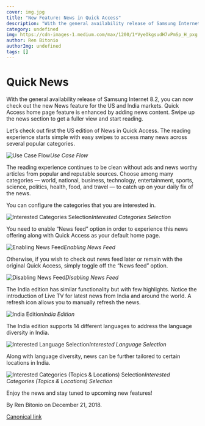 ```yaml
---
cover: img.jpg
title: "New Feature: News in Quick Access"
description: "With the general availability release of Samsung Internet 8.2, you can now check out the new News feature for the US and India markets. Quick Access home page feature is enhanced by adding news content. Swipe up the news section to get a fuller view and start reading."
category: undefined
img: https://cdn-images-1.medium.com/max/1200/1*VyeOkgsudH7vPmSp_H_pxg.png
author: Ren Bitonio
authorImg: undefined
tags: []
---
```


# Quick News

With the general availability release of Samsung Internet 8.2, you can now check out the new News feature for the US and India markets. Quick Access home page feature is enhanced by adding news content. Swipe up the news section to get a fuller view and start reading.

Let’s check out first the US edition of News in Quick Access. The reading experience starts simple with easy swipes to access many news across several popular categories.

![Use Case Flow](https://cdn-images-1.medium.com/max/3736/1*VyeOkgsudH7vPmSp_H_pxg.png)*Use Case Flow*

The reading experience continues to be clean without ads and news worthy articles from popular and reputable sources. Choose among many categories — world, national, business, technology, entertainment, sports, science, politics, health, food, and travel — to catch up on your daily fix of the news.

You can configure the categories that you are interested in.

![Interested Categories Selection](https://cdn-images-1.medium.com/max/2344/1*ABuPHRWSEEdSrC40mIlhsg.png)*Interested Categories Selection*

You need to enable “News feed” option in order to experience this news offering along with Quick Access as your default home page.

![Enabling News Feed](https://cdn-images-1.medium.com/max/2448/1*yHfn-Hl91Hzxl9MhVIzLgQ.png)*Enabling News Feed*

Otherwise, if you wish to check out news feed later or remain with the original Quick Access, simply toggle off the “News feed” option.

![Disabling News Feed](https://cdn-images-1.medium.com/max/2460/1*6ZCkTjjrxwkMi4bhC7352g.png)*Disabling News Feed*

The India edition has similar functionality but with few highlights. Notice the introduction of Live TV for latest news from India and around the world. A refresh icon allows you to manually refresh the news.

![India Edition](https://cdn-images-1.medium.com/max/3580/1*Kmm6cQxXY_pbZNsXuFfoyA.png)*India Edition*

The India edition supports 14 different languages to address the language diversity in India.

![Interested Language Selection](https://cdn-images-1.medium.com/max/2312/1*RGalBEa_vTPpdKdz5SGsaQ.png)*Interested Language Selection*

Along with language diversity, news can be further tailored to certain locations in India.

![Interested Categories (Topics & Locations) Selection](https://cdn-images-1.medium.com/max/3640/1*kkXMjqKtB7PKTztNFSEErw.png)*Interested Categories (Topics & Locations) Selection*

Enjoy the news and stay tuned to upcoming new features!



By Ren Bitonio on December 21, 2018.

[Canonical link](https://medium.com/samsung-internet-dev/quick-news-46582e25b821)
